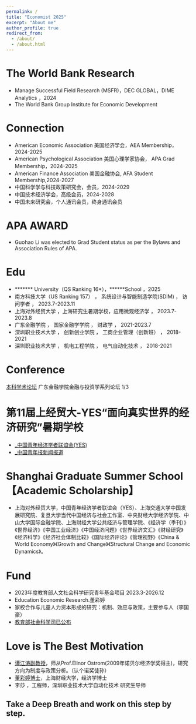 ```yaml
---
permalink: /
title: "Economist 2025"
excerpt: "About me"
author_profile: true
redirect_from: 
  - /about/
  - /about.html
---
```


The World Bank Research 
======
* Manage Successful Field Research (MSFR)，DEC GLOBAL，DIME Analytics ，2024
* The World Bank Group Institute for Economic Development

Connection
======
* American Economic Association 美国经济学会，AEA Membership，2024-2025
* American Psychological Association 美国心理学家协会， APA Grad Membership，2024-2025
* American Finance Association 美国金融协会,  AFA Student Membership,2024-2027
* 中国科学学与科技政策研究会，会员，2024-2029
* 中国技术经济学会，高级会员，2024-2028
* 中国未来研究会，个人通讯会员，终身通讯会员

APA AWARD
======
* Guohao Li was elected to Grad Student status as per the Bylaws and Association Rules of APA.
  
Edu
======
* ******* University（QS Ranking 16*），******School ，2025 
* 南方科技大学（US Ranking 157）     ，    系统设计与智能制造学院(SDIM)   ， 访问学者      ，  2023.7-2023.11
* 上海对外经贸大学 ，上海研究生暑期学校，应用微观经济学 ， 2023.7-2023.8
* 广东金融学院       ，    国家金融学学院     ，  财政学               ，  2021-2023.7
* 深圳职业技术大学    ，    创新创业学院      ，  工商企业管理（创新班） ，  2018-2021
* 深圳职业技术大学    ，    机电工程学院      ，  电气自动化技术       ，  2018-2021 



Conference
======
[本科学术论坛](https://jrx.gduf.edu.cn/info/1002/1901.htm) 广东金融学院金融与投资学系列论坛 1/3


第11届上经贸大-YES“面向真实世界的经济研究”暑期学校
======
*  [_中国青年经济学者联谊会(YES)](https://news.suibe.edu.cn/2023/0802/c12512a161407/page.htm)
*  [_中国青年报新闻报道](https://news.cyol.com/gb/articles/2023-08/02/content_PbBN5Vfx9J.html)


Shanghai Graduate Summer School【Academic Scholarship】
======
* 上海对外经贸大学，中国青年经济学者联谊会（YES）、上海交通大学中国发展研究院、复旦大学当代中国经济与社会工作室、中央财经大学经济学院、中山大学国际金融学院、上海财经大学公共经济与管理学院、《经济学（季刊）》《世界经济》《中国工业经济》《中国经济问题》《世界经济文汇》《财经研究》《经济科学》《经济社会体制比较》《国际经济评论》《管理视野》《China & World Economy》《Growth and Change》《Structural Change and Economic Dynamics》。

Fund
======
* 2023年度教育部人文社会科学研究青年基金项目 2023.3-2026.12
* Education Economic Research.董彩婷
* 家校合作与儿童人力资本形成的研究：机制、效应与政策，主要参与人（李国豪）
* [教育部社会科学司已公布](http://www.moe.gov.cn/s78/A13/tongzhi/202310/t20231019_1086367.html)


Love is The Best Motivation 
======
* [谭江涛副教授](https://baike.baidu.com/item/%E8%B0%AD%E6%B1%9F%E6%B6%9B/15820658?fr=aladdin)，师从Prof.Elinor Ostrom(2009年诺贝尔经济学奖得主)，研究方向为制度与政策分析。（认个诺奖徒孙）
* [董彩婷博士](https://jrx.gduf.edu.cn/info/1036/1809.htm)，上海财经大学，经济学博士
* 李莎 ，工程师，深圳职业技术大学自动化技术 研究生导师



Take a Deep Breath and work on this step by step.
-----


